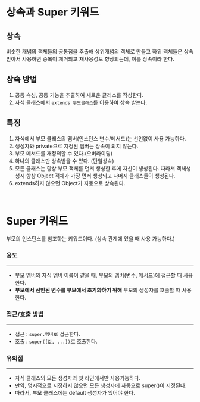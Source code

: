 # 상속과 Super 키워드
## 상속
비슷한 개념의 객체들의 공통점을 추출해 상위개념의 객체로 만들고 하위 객체들은 상속 받아서 사용하면 중복이 제거되고 재사용성도 향상되는데, 이를 상속이라 한다.

## 상속 방법
1. 공통 속성, 공통 기능을 추출하여 새로운 클래스를 작성한다.
2. 자식 클래스에서 ``extends 부모클래스``를 이용하여 상속 받는다.

## 특징
1. 자식에서 부모 클래스의 멤버(인스턴스 변수/메서드)는 선언없이 사용 가능하다.
2. 생성자와 private으로 지정된 멤버는 상속이 되지 않는다.
3. 부모 메서드를 재정의할 수 있다.(오버라이딩)
4. 하나의 클래스만 상속받을 수 있다. (단일상속)
5. 모든 클래스는 항상 부모 객체를 먼저 생성한 후에 자신이 생성된다. 따라서 객체생성시 항상 Object 객체가 가장 먼저 생성되고 나머지 클래스들이 생성된다.
6. extends하지 않으면 Object가 자동으로 상속된다.

<br>

# Super 키워드
부모의 인스턴스를 참조하는 키워드이다. (상속 관계에 있을 때 사용 가능하다.)
### 용도
- - - 
* 부모 멤버와 자식 멤버 이름이 같을 때, 부모의 멤버(변수, 메서드)에 접근할 때 사용한다. 
* **부모에서 선언된 변수를 부모에서 초기화하기 위해** 부모의 생성자를 호출할 때 사용한다.


### 접근/호출 방법
- - -
* 접근 : ``super.멤버``로 접근한다.
* 호출 : ``super([값, ...])``로 호출한다.

### 유의점
- - -
  * 자식 클래스의 모든 생성자의 첫 라인에서만 사용가능하다.
  * 만약, 명시적으로 지정하지 않으면 모든 생성자에 자동으로 super()이 지정된다.
  * 따라서, 부모 클래스에는 default 생성자가 있어야 한다.